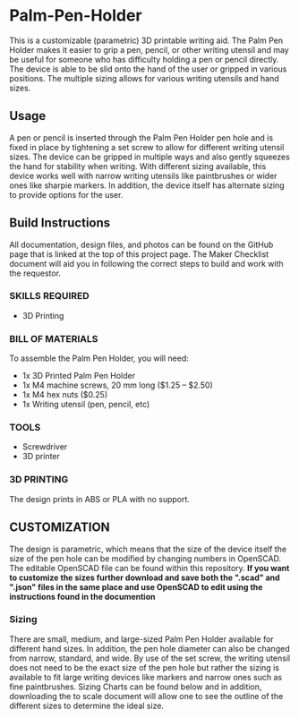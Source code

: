 # Palm-Pen-Holder

This is a customizable (parametric) 3D printable writing aid. The Palm Pen Holder makes it easier to grip a pen, pencil, or other writing utensil and may be useful for someone who has difficulty holding a pen or pencil directly. The device is able to be slid onto the hand of the user or gripped in various positions. The multiple sizing allows for various writing utensils and hand sizes.

## Usage
A pen or pencil is inserted through the Palm Pen Holder pen hole and is fixed in place by tightening a set screw to allow for different writing utensil sizes. The device can be gripped in multiple ways and also gently squeezes the hand for stability when writing. With different sizing available, this device works well with narrow writing utensils like paintbrushes or wider ones like sharpie markers. In addition, the device itself has alternate sizing to provide options for the user.

## Build Instructions
All documentation, design files, and photos can be found on the GitHub page that is linked at the top of this project page. The Maker Checklist document will aid you in following the correct steps to build and work with the requestor.

### SKILLS REQUIRED
 - 3D Printing

### BILL OF MATERIALS
To assemble the Palm Pen Holder, you will need:
 - 1x 3D Printed Palm Pen Holder
 - 1x M4 machine screws, 20 mm long ($1.25 – $2.50) 
 - 1x M4 hex nuts ($0.25)  
 - 1x Writing utensil (pen, pencil, etc)

### TOOLS
 - Screwdriver
 - 3D printer

### 3D PRINTING
The design prints in ABS or PLA with no support.

## CUSTOMIZATION
The design is parametric, which means that the size of the device itself the size of the pen hole can be modified by changing numbers in OpenSCAD. The editable OpenSCAD file can be found within this repository.
**If you want to customize the sizes further download and save both the ".scad" and ".json" files in the same place and use OpenSCAD to edit using the instructions found in the documention**

### Sizing
There are small, medium, and large-sized Palm Pen Holder available for different hand sizes. In addition, the pen hole diameter can also be changed from narrow, standard, and wide. By use of the set screw, the writing utensil does not need to be the exact size of the pen hole but rather the sizing is available to fit large writing devices like markers and narrow ones such as fine paintbrushes. Sizing Charts can be found below and in addition, downloading the to scale document will allow one to see the outline of the different sizes to determine the ideal size.

<!-- ABOUT MMC START -->

<!-- ABOUT MMC END -->
